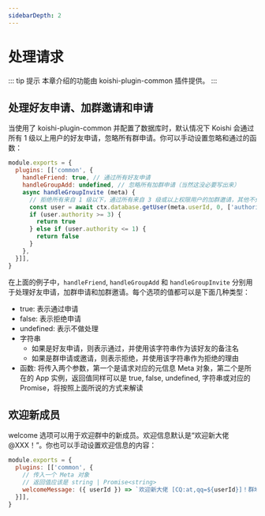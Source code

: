 ```yaml
---
sidebarDepth: 2
---
```


# 处理请求

::: tip 提示
本章介绍的功能由 koishi-plugin-common 插件提供。
:::

## 处理好友申请、加群邀请和申请

当使用了 koishi-plugin-common 并配置了数据库时，默认情况下 Koishi 会通过所有 1 级以上用户的好友申请，忽略所有群申请。你可以手动设置忽略和通过的函数：

```js koishi.config.js
module.exports = {
  plugins: [['common', {
    handleFriend: true, // 通过所有好友申请
    handleGroupAdd: undefined, // 忽略所有加群申请（当然这没必要写出来）
    async handleGroupInvite (meta) {
      // 拒绝所有来自 1 级以下，通过所有来自 3 级或以上权限用户的加群邀请，其他不处理
      const user = await ctx.database.getUser(meta.userId, 0, ['authority'])
      if (user.authority >= 3) {
        return true
      } else if (user.authority <= 1) {
        return false
      }
    },
  }]],
}
```

在上面的例子中，`handleFriend`, `handleGroupAdd` 和 `handleGroupInvite` 分别用于处理好友申请，加群申请和加群邀请。每个选项的值都可以是下面几种类型：

- true: 表示通过申请
- false: 表示拒绝申请
- undefined: 表示不做处理
- 字符串
  - 如果是好友申请，则表示通过，并使用该字符串作为该好友的备注名
  - 如果是群申请或邀请，则表示拒绝，并使用该字符串作为拒绝的理由
- 函数: 将传入两个参数，第一个是请求对应的元信息 Meta 对象，第二个是所在的 App 实例，返回值同样可以是 true, false, undefined, 字符串或对应的 Promise，将按照上面所说的方式来解读

## 欢迎新成员

welcome 选项可以用于欢迎群中的新成员。欢迎信息默认是“欢迎新大佬 @XXX！”。你也可以手动设置欢迎信息的内容：

```js
module.exports = {
  plugins: [['common', {
    // 传入一个 Meta 对象
    // 返回值应该是 string | Promise<string>
    welcomeMessage: ({ userId }) => `欢迎新大佬 [CQ:at,qq=${userId}]！群地位-1`,
  }]],
}
```
